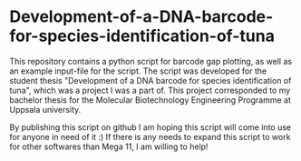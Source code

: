 # Development-of-a-DNA-barcode-for-species-identification-of-tuna
This repository contains a python script for barcode gap plotting, as well as an example input-file for the script.
The script was developed for the student thesis "Development of a DNA barcode for species identification of tuna", which was a project I was a part of.
This project corresponded to my bachelor thesis for the Molecular Biotechnology Engineering Programme at Uppsala university.

By publishing this script on github I am hoping this script will come into use for anyone in need of it :)
If there is any needs to expand this script to work for other softwares than Mega 11, I am willing to help!
